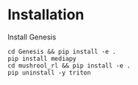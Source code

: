 # Installation
Install Genesis
```
cd Genesis && pip install -e .
pip install mediapy
cd mushrool_rl && pip install -e .
pip uninstall -y triton
```